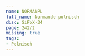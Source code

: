 ```yaml
---
name: NORMANPL
full_name: Normande polnisch
disc: SiFoX-34
page: 242/2
missing: true
tags:
- Polnisch
---
```

